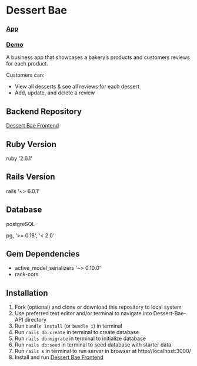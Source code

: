 # Dessert Bae

### [App](http://dessertbae.netlify.com)
### [Demo](https://youtu.be/0W_QgKT5Z-Q)

A business app that showcases a bakery’s products and customers reviews for each product. 

Customers can: 
* View all desserts & see all reviews for each dessert
* Add, update, and delete a review

## Backend Repository
[Dessert Bae Frontend](https://github.com/Bellex0/Dessert-Bae-Frontend)

## Ruby Version
ruby '2.6.1'

## Rails Version
rails '~> 6.0.1'

## Database
postgreSQL

pg, '>= 0.18', '< 2.0'

## Gem Dependencies
* active_model_serializers '~> 0.10.0'
* rack-cors
 
## Installation
1) Fork (optional) and clone or download this repository to local system
2) Use preferred text editor and/or terminal to navigate into Dessert-Bae-API directory
3) Run `bundle install` (or `bundle i`) in terminal
4) Run `rails db:create` in terminal to create database
5) Run `rails db:migrate` in terminal to initialize database
6) Run `rails db:seed` in terminal to seed database with starter data
7) Run `rails s` in terminal to run server in browser at http://localhost:3000/
8) Install and run [Dessert Bae Frontend](https://github.com/Bellex0/Dessert-Bae-Frontend)
